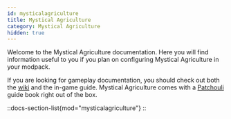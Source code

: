```yaml
---
id: mysticalagriculture
title: Mystical Agriculture
category: Mystical Agriculture
hidden: true
---
```


Welcome to the Mystical Agriculture documentation. Here you will find information useful to you if you plan on configuring Mystical Agriculture in your modpack.

If you are looking for gameplay documentation, you should check out both the [wiki](../wiki/mysticalagriculture) and the in-game guide. Mystical Agriculture comes with a [Patchouli](https://www.curseforge.com/minecraft/mc-mods/patchouli) guide book right out of the box.

::docs-section-list{mod="mysticalagriculture"}
::
